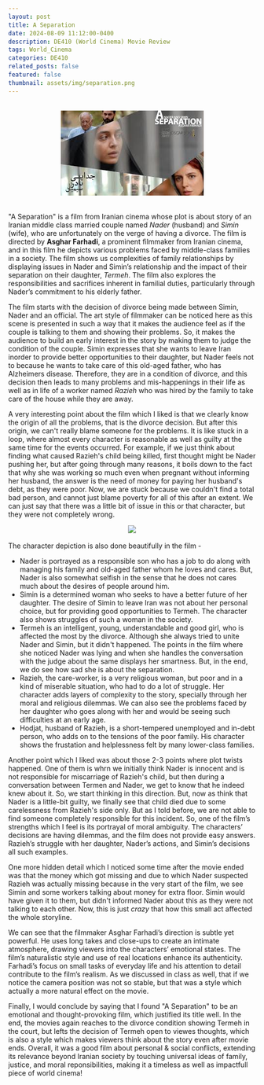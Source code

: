 ```yaml
---
layout: post
title: A Separation
date: 2024-08-09 11:12:00-0400
description: DE410 (World Cinema) Movie Review
tags: World_Cinema
categories: DE410
related_posts: false
featured: false
thumbnail: assets/img/separation.png
---
```

<br>
<div style="text-align:center"><img src="../assets/img/separation.jpg" /></div>
<br>

"A Separation" is a film from Iranian cinema whose plot is about story of an Iranian middle class married couple named *Nader* (husband) and *Simin* (wife), who are unfortunately on the verge of having a divorce. The film is directed by **Asghar Farhadi**, a prominent filmmaker from Iranian cinema, and in this film he depicts various problems faced by middle-class families in a society. The film shows us complexities of family relationships by displaying issues in Nader and Simin’s relationship and the impact of their separation on their daughter, *Termeh*. The film also explores the responsibilities and sacrifices inherent in familial duties, particularly through Nader’s commitment to his elderly father.

The film starts with the decision of divorce being made between Simin, Nader and an official. The art style of filmmaker can be noticed here as this scene is presented in such a way that it makes the audience feel as if the couple is talking to them and showing their problems. So, it makes the audience to build an early interest in the story by making them to judge the condition of the couple. Simin expresses that she wants to leave Iran inorder to provide better opportunities to their daughter, but Nader feels not to because he wants to take care of this old-aged father, who has Alzheimers disease. Therefore, they are in a condition of divorce, and this decision then leads to many problems and mis-happenings in their life as well as in life of a worker named *Razieh* who was hired by the family to take care of the house while they are away.

A very interesting point about the film which I liked is that we clearly know the origin of all the problems, that is the divorce decision. But after this origin, we can't really blame someone for the problems. It is like stuck in a loop, where almost every character is reasonable as well as guilty at the same time for the events occurred. For example, if we just think about finding what caused Razieh's child being killed, first thought might be Nader pushing her, but after going through many reasons, it boils down to the fact that why she was working so much even when pregnant without informing her husband, the answer is the need of money for paying her husband's debt, as they were poor. Now, we are stuck because we couldn't find a total bad person, and cannot just blame poverty for all of this after an extent. We can just say that there was a little bit of issue in this or that character, but they were not completely wrong.

<div style="text-align:center"><img src="../assets/img/separation2.jpg"/></div>


The character depiction is also done beautifully in the film - 
- Nader is portrayed as a responsible son who has a job to do along with managing his family and old-aged father whom he loves and cares. But, Nader is also somewhat selfish in the sense that he does not cares much about the desires of people around him. 
- Simin is a determined woman who seeks to have a better future of her daughter. The desire of Simin to leave Iran was not about her personal choice, but for providing good opportunities to Termeh. The character also shows struggles of such a woman in the society.
- Termeh is an intelligent, young, understandable and good girl, who is affected the most by the divorce. Although she always tried to unite Nader and Simin, but it didn't happened. The points in the film where she noticed Nader was lying and when she handles the conversation with the judge about the same displays her smartness. But, in the end, we do see how sad she is about the separation.
- Razieh, the care-worker, is a very religious woman, but poor and in a kind of miserable situation, who had to do a lot of struggle. Her character adds layers of complexity to the story, specially through her moral and religious dilemmas. We can also see the problems faced by her daughter who goes along with her and would be seeing such difficulties at an early age.
- Hodjat, husband of Razieh, is a short-tempered unemployed and in-debt person, who adds on to the tensions of the poor family. His character shows the frustation and helplessness felt by many lower-class families.

Another point which I liked was about those 2-3 points where plot twists happened. One of them is whrn we initially think Nader is innocent and is not responsible for miscarriage of Razieh's child, but then during a conversation between Termen and Nader, we get to know that he indeed knew about it. So, we start thinking in this direction. But, now as think that Nader is a little-bit guilty, we finally see that child died due to some carelessness from Razieh's side only. But as I told before, we are not able to find someone completely responsible for this incident. So, one of the film’s strengths which I feel is its portrayal of moral ambiguity. The characters’ decisions are having dilemmas, and the film does not provide easy answers. Razieh’s struggle with her daughter, Nader’s actions, and Simin’s decisions all such examples.

One more hidden detail which I noticed some time after the movie ended was that the money which got missing and due to which Nader suspected Razieh was actually missing because in the very start of the film, we see Simin and some workers talking about money for extra floor. Simin would have given it to them, but didn't informed Nader about this as they were not talking to each other. Now, this is just *crazy*  that how this small act affected the whole storyline.  

We can see that the filmmaker Asghar Farhadi’s direction is subtle yet powerful. He uses long takes and close-ups to create an intimate atmosphere, drawing viewers into the characters’ emotional states. The film’s naturalistic style and use of real locations enhance its authenticity. Farhadi’s focus on small tasks of everyday life and his attention to detail contribute to the film’s realism. As we discussed in class as well, that if we notice the camera position was not so stable, but that was a style which actually a more natural effect on the movie.

Finally, I would conclude by saying that I found "A Separation" to be an emotional and thought-provoking film, which justified its title well. In the end, the movies again reaches to the divorce condition showing Termeh in the court, but lefts the decision of Termeh open to viewes thoughts, which is also a style which makes viewers think about the story even after movie ends. Overall, it was a good film about personal & social conflicts, extending its relevance beyond Iranian society by touching universal ideas of family, justice, and moral reponsibilities, making it a timeless as well as impactfull piece of world cinema!

